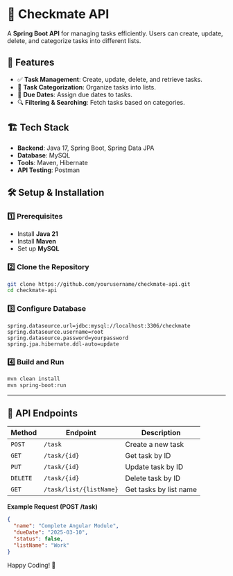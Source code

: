 # 📌 Checkmate API

A **Spring Boot API** for managing tasks efficiently. Users can create, update, delete, and categorize tasks into different lists.

## 🚀 Features

- ✅ **Task Management**: Create, update, delete, and retrieve tasks.
- 📂 **Task Categorization**: Organize tasks into lists.
- 📅 **Due Dates**: Assign due dates to tasks.
- 🔍 **Filtering & Searching**: Fetch tasks based on categories.

## 🏗️ Tech Stack

- **Backend**: Java 17, Spring Boot, Spring Data JPA
- **Database**: MySQL
- **Tools**: Maven, Hibernate
- **API Testing**: Postman

## 🛠️ Setup & Installation

### 1️⃣ Prerequisites

- Install **Java 21**
- Install **Maven**
- Set up **MySQL**

### 2️⃣ Clone the Repository

```sh
git clone https://github.com/yourusername/checkmate-api.git
cd checkmate-api
```

### 3️⃣ Configure Database

```properties
spring.datasource.url=jdbc:mysql://localhost:3306/checkmate
spring.datasource.username=root
spring.datasource.password=yourpassword
spring.jpa.hibernate.ddl-auto=update
```

### 4️⃣ Build and Run

```sh
mvn clean install
mvn spring-boot:run
```

---

## 📌 API Endpoints

| Method | Endpoint | Description |
|--------|---------|-------------|
| `POST` | `/task` | Create a new task |
| `GET` | `/task/{id}` | Get task by ID |
| `PUT` | `/task/{id}` | Update task by ID |
| `DELETE` | `/task/{id}` | Delete task by ID |
| `GET` | `/task/list/{listName}` | Get tasks by list name |

**Example Request (POST /task)**
```json
{
  "name": "Complete Angular Module",
  "dueDate": "2025-03-10",
  "status": false,
  "listName": "Work"
}
```

Happy Coding! 🚀
